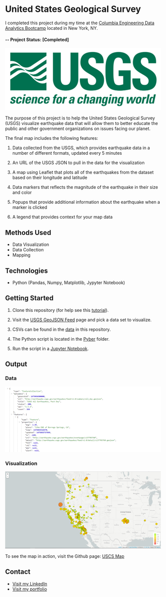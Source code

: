 # United States Geological Survey

I completed this project during my time at the [Columbia Engineering Data Analytics Bootcamp](https://bootcamp.cvn.columbia.edu/data/nyc/landing/?s=Google-Brand&pkw=%2Bdata%20%2Banalytics%20%2Bcolumbia&pcrid=392444639754&pmt=b&utm_source=google&utm_medium=cpc&utm_campaign=%5BS%5D_GRD_Data_Brand_ALL_NYC_BMM_New&utm_term=%2Bdata%20%2Banalytics%20%2Bcolumbia&utm_content=392444639754&s=google&k=%2Bdata%20%2Banalytics%20%2Bcolumbia&gclid=Cj0KCQiA2b7uBRDsARIsAEE9XpFH-2wU0-_7jtxCV_PCkGBR0prlyKtvpF2-nAWU1tO4oYci5h1QStsaAsg5EALw_wcB&gclsrc=aw.ds) located in New York, NY.

#### -- Project Status: [Completed]


![1-Logo](Images/1-Logo.png)


The purpose of this project is to help the United States Geological Survey (USGS) visualize earthquake data that will allow them to better educate the public and other government organizations on issues facing our planet.

The final map includes the following features:

1. Data collected from the USGS, which provides earthquake data in a number of different formats, updated every 5 minutes

2. An URL of the USGS JSON to pull in the data for the visualization

3. A map using Leaflet that plots all of the earthquakes from the dataset based on their longitude and latitude

4. Data markers that reflects the magnitude of the earthquake in their size and color

5. Popups that provide additional information about the earthquake when a marker is clicked

6. A legend that provides context for your map data


## Methods Used
* Data Visualization
* Data Collection
* Mapping


## Technologies
* Python (Pandas, Numpy, Matplotlib, Jypyter Notebook)


## Getting Started

1. Clone this repository (for help see this [tutorial](https://help.github.com/articles/cloning-a-repository/)).
2.  Visit the [USGS GeoJSON Feed](http://earthquake.usgs.gov/earthquakes/feed/v1.0/geojson.php) page and pick a data set to visualize.
2. CSVs can be found in the [data](https://github.com/CarolineDelva/Pyber-Matplotlib-Project/tree/master/Pyber/data) in this repository.

3. The Python script is located in the [Pyber](https://github.com/CarolineDelva/Pyber-Matplotlib-Project/blob/master/Pyber/pyber%20script.ipynb) folder.
4. Run the script in a [Jupyter Notebook](https://jupyter.org/).




## Output 

### Data

![4-JSON](Images/4-JSON.png)

### Visualization

![2-BasicMap](Images/2-BasicMap.png)



To see the map in action, visit the Github page: [USCS Map](https://carolinedelva.github.io/UnitedStatesGeologicalSurvey_LeafletJS-Project/)

## Contact
* [Visit my LinkedIn](https://www.linkedin.com/in/caroline-delva-5184a172/) 
* [Visit my portfolio](https://carolinedelva.github.io/CarolineDelvaPortfolio/) 
